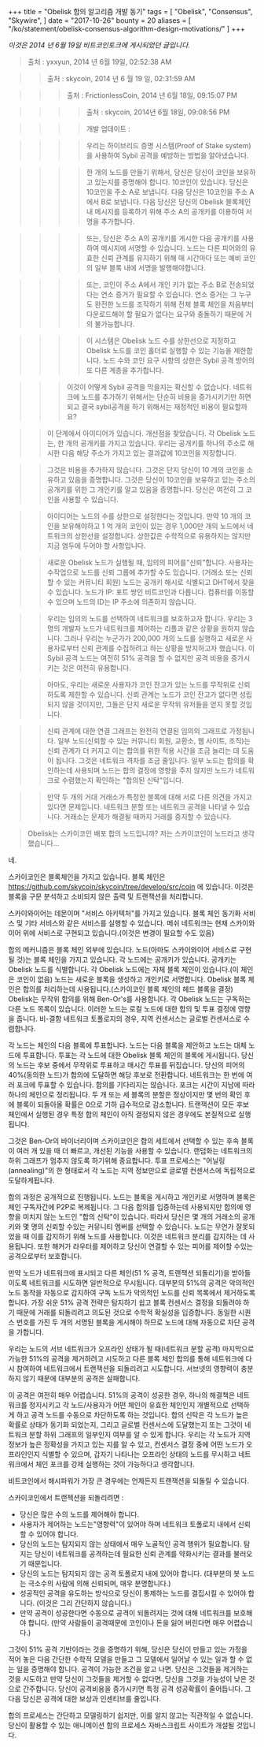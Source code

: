 +++
title = "Obelisk 합의 알고리즘 개발 동기"
tags = [
    "Obelisk",
    "Consensus",
    "Skywire",
]
date = "2017-10-26"
bounty = 20
aliases = [
	"/ko/statement/obelisk-consensus-algorithm-design-motivations/"
]
+++

*이것은 2014 년 6월 19일 비트코인토크에 게시되었던 글입니다.*

>출처 : yxxyun, 2014 년 6월 19일, 02:52:38 AM

>>출처 : skycoin, 2014 년 6 월 19 일, 02:31:59 AM

>>>출처 : FrictionlessCoin, 2014 년 6월 18일, 09:15:07 PM

>>>>출처 : skycoin, 2014년 6월 18일, 09:08:56 PM

>>>>개발 업데이트 :

>>>>우리는 하이브리드 증명 시스템(Proof of Stake system)을 사용하여 Sybil 공격을
>>>>예방하는 방법을 알아냈습니다.

>>>>한 개의 노드를 만들기 위해서, 당신은 당신이 코인을 보유하고 있는지를 증명해야 합니다.
>>>>10코인이 있습니다. 당신은 10코인을 주소 A로 보냅니다.
>>>>다음 당신은 10코인을 주소 A에서 B로 보냅니다. 다음 당신은 당신의 Obelisk 블록체인 내
>>>>메시지를 등록하기 위해 주소 A의 공개키를 이용하여 서명을 추가합니다.

>>>>또는, 당신은 주소 A의 공개키를 게시한 다음 공개키를 사용하여 메시지에 서명할 수 있습니다.
>>>>노드는 다른 피어와의 유효한 신뢰 관계를 유지하기 위해 매 시간마다
>>>>또는 예비 코인의 일부 블록 내에 서명을 발행해야합니다.

>>>>또는, 코인이 주소 A에서 개인 키가 없는 주소 B로 전송되었다는 연소 증거가 필요할 수 있습니다.
>>>>연소 증거는 그 누구도 완전한 노드를 조작하기 위해 전체 블록 체인을 처음부터 다운로드해야
>>>>할 필요가 없다는 요구와 충돌하기 때문에 거의 불가능합니다.

>>>>이 시스템은 Obelisk 노드 수를 상한선으로 지정하고
>>>>Obelisk 노드를 코인 홀더로 실행할 수 있는 기능을 제한합니다.
>>>>노드 수와 코인 요구 사항의 상한은 Sybil 공격 방어의 또 다른 계층을 추가합니다.

>>>이것이 어떻게 Sybil 공격을 막을지는 확신할 수 없습니다.
>>>네트워크에 노드를 추가하기 위해서는 단순히 비용을 증가시키기만 하면 되고
>>>결국 sybil공격을 하기 위해서는 재정적인 비용이 필요할까요?

>>이 단계에서 아이디어가 있습니다. 개선점을 찾았습니다. 각 Obelisk 노드는,
>>한 개의 공개키를 가지고 있습니다. 우리는 공개키를 하나의 주소로 해시한 다음
>>해당 주소가 가지고 있는 결과값에 10코인을 저장합니다.

>>그것은 비용을 추가하지 않습니다. 그것은 단지 당신이 10 개의 코인을 소유하고 있음을 증명합니다.
>>그것은 당신이 10코인을 보유하고 있는 주소의 공개키를 위한 그 개인키를 알고 있음을 증명합니다.
>>당신은 여전히 그 코인을 사용할 수 있습니다.

>>아이디어는 노드의 수를 상한으로 설정한다는 것입니다.
>>만약 10 개의 코인을 보유해야하고 1 억 개의 코인이 있는 경우
>>1,000만 개의 노드에서 네트워크의 상한선을 설정합니다.
>>상한값은 수학적으로 유용하지는 않지만 지금 염두에 두어야 할 사항입니다.

>>새로운 Obelisk 노드가 실행될 때, 임의의 피어를"신뢰"합니다.
>>사용자는 수작업으로 노드를 신뢰 그룹에 추가할 수도 있습니다.
>>(거래소 또는 신뢰할 수 있는 커뮤니티 회원)
>>노드는 공개키 해시로 식별되고 DHT에서 찾을 수 있습니다.
>>노드가 IP: 포트 쌍인 비트코인과 다릅니다.
>>컴퓨터를 이동할 수 있으며 노드의 ID는 IP 주소에 의존하지 않습니다.

>>우리는 임의의 노드를 선택하여 네트워크를 보호하고자 합니다.
>>우리는 3명의 개발자 노드가 네트워크를 제어하는 리플과 같은 상황을 원하지 않습니다.
>>그러나 우리는 누군가가 200,000 개의 노드를 실행하고 새로운 사용자로부터 신뢰 관계를
>>수집하려고 하는 상황을 방지하고자 했습니다.
>>이 Sybil 공격 노드는 여전히 51% 공격을 할 수 없지만 공격 비용을 증가시키는 것은 여전히 유용합니다.

>>아마도, 우리는 새로운 사용자가 코인 잔고가 있는 노드를 무작위로 신뢰하도록 제한할 수 있습니다.
>>신뢰 관계는 노드가 코인 잔고가 없다면 성립되지 않을 것이지만,
>>그들은 단지 새로운 무작위 유저들을 얻지 못할 것입니다.

>>신뢰 관계에 대한 연결 그래프는 완전히 연결된 임의의 그래프로 가정됩니다.
>>일부 노드(신뢰할 수 있는 커뮤니티 회원, 교환소, 웹 사이트, 조직)는
>>신뢰 관계가 더 커지고 이는 합의를 위한 적용 시간을 조금 늘리는 데 도움이 됩니다.
>>그것은 네트워크 격차를 조금 줄입니다.
>>일부 노드는 합의를 확인하는데 사용되며 노드는 합의 결정에
>>영향을 주지 않지만 노드가 네트워크로 수렴했는지 확인하는 "합의된 신탁"입니다.

>>만약 두 개의 거대 거래소가 특정한 블록에 대해 서로 다른 의견을 가지고 있다면 문제입니다.
>>네트워크 분할 또는 네트워크 공격을 나타낼 수 있습니다.
>>거래소는 문제가 해결될 때까지 거래를 중지할 수 있습니다.

>Obelisk는 스카이코인 배포 합의 노드입니까? 저는 스카이코인이 노드라고 생각했습니다...

네.

스카이코인은 블록체인을 가지고 있습니다. 블록 체인은
https://github.com/skycoin/skycoin/tree/develop/src/coin 에 있습니다.
이것은 블록을 구문 분석하고 소비되지 않은 출력 및 트랜잭션을 처리합니다.

스카이와이어는 데몬이며 "서비스 아키텍처"를 가지고 있습니다.
블록 체인 동기화 서비스 및 기타 서비스와 같은 서비스를 실행할 수 있습니다.
메쉬 네트워크는 현재 스카이와이어 위에 서비스로 구현되고 있습니다.(이것은 변경이 필요할 수도 있음)

합의 메커니즘은 블록 체인 외부에 있습니다.
노드(아마도 스카이와이어 서비스로 구현될 것)는 블록 체인을 가지고 있습니다.
각 노드에는 공개키가 있습니다. 공개키는 Obelisk 노드를 식별합니다.
각 Obelisk 노드에는 자체 블록 체인이 있습니다.(이 체인은 코인이 없음)
노드는 새로운 블록을 생성하고 개인키로 서명합니다.
Obelisk 블록 체인은 합의를 처리하는데 사용됩니다.(스카이코인 블록 체인의 헤드 블록을 결정)
Obelisk는 무작위 합의를 위해 Ben-Or's를 사용합니다.
각 Obelisk 노드는 구독하는 다른 노드 목록이 있습니다.
이러한 노드는 로컬 노드에 대한 합의 및 투표 결정에 영향을 줍니다.
비-결함 네트워크 토폴로지의 경우, 지역 컨센서스는 글로벌 컨센서스로 수렴합니다.

각 노드는 체인의 다음 블록에 투표합니다. 노드는 다음 블록을 제안하고
노드는 대체 노드에 투표합니다. 투표는 각 노드에 대한 Obelisk 블록 체인의
블록에 게시됩니다. 당신의 노드는 후보 중에서 무작위로 투표하고 매시간 투표를 뒤집습니다.
당신의 피어의 40%(동의한 노드)가 합의에 도달하면 해당 후보로 전환합니다.
네트워크는 한 번에 여러 포크에 투표할 수 있습니다.
합의를 기다리지는 않습니다. 포크는 시간이 지남에 따라 하나의 체인으로 정리됩니다.
두 개 또는 세 블록의 분할은 정상이지만 몇 번의 확인 후에 블록이 되돌아올
확률은 0으로 기하 급수적으로 감소합니다. 트랜잭션이 모든 후보 체인에서 실행된 경우
특정 합의 체인이 아직 결정되지 않은 경우에도 본질적으로 실행됩니다.

그것은 Ben-Or의 바이너리이며 스카이코인은 합의 세트에서 선택할 수 있는
후속 블록이 여러 개 있을 때 더 빠르고, 개선된 기능을 사용할 수 있습니다.
랜덤화는 네트워크의 하위 그래프가 멈추지 않도록 하기위해 중요합니다.
투표 프로세스는 "어닐링(annealing)"의 한 형태로서 각 노드는 지역 정보만으로
글로벌 컨센서스에 독립적으로 도달하게됩니다.

합의 과정은 공개적으로 진행됩니다. 노드는 블록을 게시하고 개인키로 서명하며
블록은 체인 구독자간에 P2P로 복제됩니다. 그 다음 합의를 입증하는데 사용되지만
합의에 영향을 미치지 않는 노드인 "합의 신탁"이 있습니다.
따라서 당신은 몇 개의 거래소의 공개키와 몇 명의 신뢰할 수있는 커뮤니티 멤버를 선택할 수 있습니다.
노드는 무언가 잘못되었을 때 이를 감지하기 위해 노드를 사용합니다.
이것은 네트워크 분리를 감지하는 데 사용됩니다.
또한 해커가 라우터를 제어하고 당신이 연결할 수 있는 피어를 제어할 수있는 공격으로부터 보호합니다.

만약 노드가 네트워크에 표시되고 다른 체인(51 % 공격, 트랜잭션 되돌리기)을 받아들이도록
네트워크를 시도하면 일반적으로 무시됩니다. 대부분의 51%의 공격은 악의적인 노드 동작을
자동으로 감지하여 구독 노드가 악의적인 노드를 신뢰 목록에서 제거하도록 합니다.
가장 쉬운 51% 공격 전략은 탐지하기 쉽고 블록 컨센서스 결정을 되돌려야 하기 때문에
거래를 되돌리려고 의도된 것으로 수학적 확실성을 입증합니다.
동일한 시퀀스 번호를 가진 두 개의 서명된 블록을 게시해야 하므로
노드에 대해 자동으로 차단 공격을 가합니다.

우리는 노드의 서브 네트워크가 오프라인 상태가 될 때(네트워크 분할 공격)
마지막으로 가능한 51%의 공격을 제거하려고 시도하고 다른 블록 체인 합의를 통해
네트워크에 다시 참여하여 네트워크에서 트랜잭션을 되돌리려고 시도합니다.
서브넷의 영향력이 충분하지 않기 때문에 대부분의 공격은 실패합니다.

이 공격은 여전히 매우 어렵습니다. 51%의 공격이 성공한 경우,
하나의 해결책은 네트워크를 정지시키고 각 노드/사용자가 어떤 체인이
유효한 체인인지 개별적으로 선택하게 하고 공격 노드를 수동으로
차단하도록 하는 것입니다. 합의 신탁은 각 노드가 높은 확률로 상태가 동기화 되었는지,
그리고 글로벌 컨센서스에 도달했는지 또는 그것이 네트워크 분할 하위 그래프의
일부인지 여부를 알 수 있게 합니다.
우리는 각 노드가 지역 정보가 높은 정확성을 가지고 있는 지를 알 수 있고,
컨센서스 결정 중에 어떤 노드가 오프라인인지 식별할 수 있으며,
갑자기 나타나는 오프라인 상태의 노드를 무시하고 네트워크에서
체인 포크를 강제 실행하는 것이 가능하다고 생각합니다.

비트코인에서 해시파워가 가장 큰 경우에는 언제든지 트랜잭션을 되돌릴 수 있습니다.

스카이코인에서 트랜젝션을 되돌리려면 :

- 당신은 많은 수의 노드를 제어해야 합니다.
- 사용자가 제어하는 노드는"영향력"이 있어야 하며 네트워크 토폴로지 내에서 신뢰할 수 있어야 합니다.
- 당신의 노드는 탐지되지 않는 상태에서 매우 노골적인 공격 행위가 필요합니다.
  탐지는 당신이 네트워크를 공격하는데 필요한 신뢰 관계를 약화시키는 결과를 불러오기 때문입니다.
- 당신의 노드는 탐지되지 않는 공격 토폴로지 내에 있어야 합니다.
  (대부분의 봇 노드는 극소수의 사람에 의해 신뢰되며, 매우 분명합니다.)
- 성공적인 공격을 유도하는 방식으로 당신이 통제하는 노드를 결집시킬 수 있어야 합니다.
  (이것은 그리 간단하지 않습니다.)
- 만약 공격이 성공한다면 수동으로 공격이 되돌려지는 것에 대해 네트워크를 보호해야 합니다.
  (만약 사람들이 공격때문에 코인이나 돈을 잃어 버린다면 매우 어렵습니다.)

그것이 51% 공격 기반이라는 것을 증명하기 위해, 당신은
당신이 만들고 있는 가정을 적어 놓은 다음 간단한 수학적 모델을 만들고
그 모델에서 일어날 수 있는 일과 할 수 없는 일을 증명해야 합니다.
공격이 가능한 조건을 알고 나면. 당신은 그것들을 제거하는 것을 시도하고
만약 당신이 그것들을 제거할 수 없다면, 당신을 그것을 가능성이 낮은 것으로 간주합니다.
당신이 공격비용을 증가시키면 특정 공격 성공확률이 줄어듭니다.
그 다음 당신은 공격에 대한 보상과 인센티브를 줄입니다.

합의 프로세스는 간단하고 모델링하기 쉽지만, 이를 알지 않고는 직관적일 수 없습니다.
당신이 활용할 수 있는 애니메이션 합의 프로세스 자바스크립트 사이트가 개설될 것입니다.
